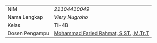 |  |  |
|--|--|
| NIM | *21104410049* |
| Nama Lengkap | *Viery Nugroho* |
| Kelas | TI-4B |
| Dosen Pengampu | [Mohammad Faried Rahmat, S.ST., M.Tr.T](https://github.com/fariedrahmat) |
